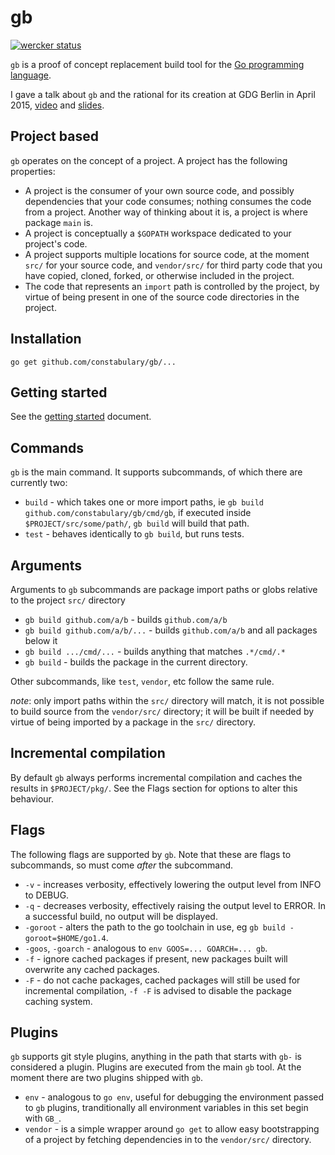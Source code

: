 # gb

[![wercker status](https://app.wercker.com/status/494a8ac6b836f39cc7e67036d957a43e/m "wercker status")](https://app.wercker.com/project/bykey/494a8ac6b836f39cc7e67036d957a43e)

`gb` is a proof of concept replacement build tool for the [Go programming language](https://golang.org).

I gave a talk about `gb` and the rational for its creation at GDG Berlin in April 2015, [video](https://www.youtube.com/watch?v=c3dW80eO88I) and [slides](http://go-talks.appspot.com/github.com/davecheney/presentations/reproducible-builds.slide#1).

## Project based

`gb` operates on the concept of a project. A project has the following properties:

- A project is the consumer of your own source code, and possibly dependencies that your code consumes; nothing consumes the code from a project. Another way of thinking about it is, a project is where package `main` is.
- A project is conceptually a `$GOPATH` workspace dedicated to your project's code.
- A project supports multiple locations for source code, at the moment `src/` for your source code, and `vendor/src/` for third party code that you have copied, cloned, forked, or otherwise included in the project.
- The code that represents an `import` path is controlled by the project, by virtue of being present in one of the source code directories in the project.

## Installation

    go get github.com/constabulary/gb/...

## Getting started

See the [getting started](getting-started.md) document.

## Commands

`gb` is the main command. It supports subcommands, of which there are currently two:

- `build` - which takes one or more import paths, ie `gb build github.com/constabulary/gb/cmd/gb`, if executed inside `$PROJECT/src/some/path/`, `gb build` will build that path.
- `test` - behaves identically to `gb build`, but runs tests.

## Arguments

Arguments to `gb` subcommands are package import paths or globs relative to the project `src/` directory

- `gb build github.com/a/b` - builds `github.com/a/b`
- `gb build github.com/a/b/...` - builds `github.com/a/b` and all packages below it
- `gb build .../cmd/...` - builds anything that matches `.*/cmd/.*`
- `gb build` - builds the package in the current directory.

Other subcommands, like `test`, `vendor`, etc follow the same rule.

*note*: only import paths within the `src/` directory will match, it is not possible to build source from the `vendor/src/` directory; it will be built if needed by virtue of being imported by a package in the `src/` directory.

## Incremental compilation

By default `gb` always performs incremental compilation and caches the results in `$PROJECT/pkg/`. See the Flags section for options to alter this behaviour.

## Flags

The following flags are supported by `gb`. Note that these are flags to subcommands, so must come *after* the subcommand.
- `-v` - increases verbosity, effectively lowering the output level from INFO to DEBUG.
- `-q` - decreases verbosity, effectively raising the output level to ERROR. In a successful build, no output will be displayed.
- `-goroot` - alters the path to the go toolchain in use, eg `gb build -goroot=$HOME/go1.4`.
- `-goos`, `-goarch` - analogous to `env GOOS=... GOARCH=... gb`.
- `-f` - ignore cached packages if present, new packages built will overwrite any cached packages.
- `-F` - do not cache packages, cached packages will still be used for incremental compilation, `-f -F` is advised to disable the package caching system.

## Plugins

`gb` supports git style plugins, anything in the path that starts with `gb-` is considered a plugin. Plugins are executed from the main `gb` tool. At the moment there are two plugins shipped with `gb`.

- `env` - analogous to `go env`, useful for debugging the environment passed to `gb` plugins, tranditionally all environment variables in this set begin with `GB_`.
- `vendor` - is a simple wrapper around `go get` to allow easy bootstrapping of a project by fetching dependencies in to the `vendor/src/` directory.

